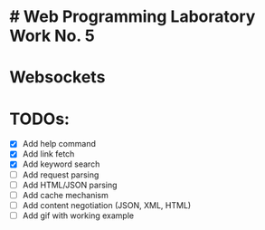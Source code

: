 # # Web Programming Laboratory Work No. 5

# Websockets

# TODOs:
- [x] Add help command
- [x] Add link fetch
- [x] Add keyword search
- [ ] Add request parsing
- [ ] Add HTML/JSON parsing
- [ ] Add cache mechanism
- [ ] Add content negotiation (JSON, XML, HTML)
- [ ] Add gif with working example
